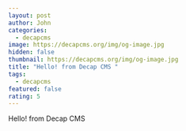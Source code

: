 ```yaml
---
layout: post
author: John
categories:
  - decapcms
image: https://decapcms.org/img/og-image.jpg
hidden: false
thumbnail: https://decapcms.org/img/og-image.jpg
title: "Hello! from Decap CMS "
tags:
  - decapcms
featured: false
rating: 5
---
```

Hello! from Decap CMS
